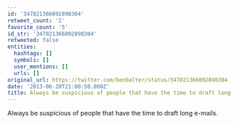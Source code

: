 ```yaml
---
id: '347821366092898304'
retweet_count: '2'
favorite_count: '5'
id_str: '347821366092898304'
retweeted: false
entities:
  hashtags: []
  symbols: []
  user_mentions: []
  urls: []
original_url: https://twitter.com/benbalter/status/347821366092898304
date: '2013-06-20T21:00:50.000Z'
title: Always be suspicious of people that have the time to draft long e-mails.
---
```


Always be suspicious of people that have the time to draft long e-mails.